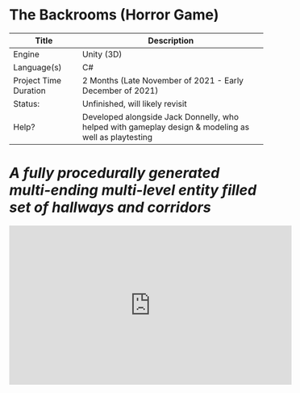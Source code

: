 # The Backrooms (Horror Game)

| Title | Description |
| ----------- | ------------------------------------ |
| Engine | Unity (3D) |
| Language(s) | C# |
| Project Time Duration | 2 Months (Late November of 2021 - Early December of 2021) |
| Status: | Unfinished, will likely revisit |
| Help? | Developed alongside Jack Donnelly, who helped with gameplay design & modeling as well as playtesting |

# *A fully procedurally generated multi-ending multi-level entity filled set of hallways and corridors*

<iframe width="560" height="315" src="https://www.youtube.com/embed/sgsEkG1nxBM" title="YouTube video player" frameborder="0" allow="accelerometer; autoplay; clipboard-write; encrypted-media; gyroscope; picture-in-picture" allowfullscreen></iframe>